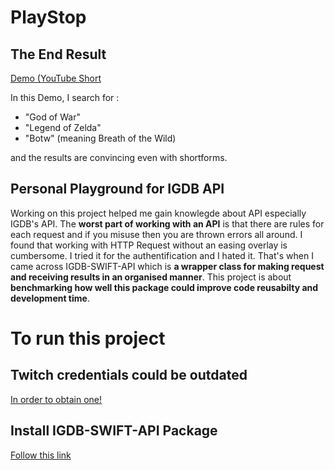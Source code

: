 #  PlayStop
## The End Result
[Demo (YouTube Short](https://youtube.com/shorts/vsDFVuusTj8)

In this Demo, I search for :
- "God of War"
- "Legend of Zelda"
- "Botw" (meaning Breath of the Wild)

and the results are convincing even with shortforms.

## Personal Playground for IGDB API

Working on this project helped me gain knowlegde about API especially IGDB's API. The **worst part of working with an API** is that there are rules for each request and if you misuse then you are thrown errors all around. I found that working with HTTP Request without an easing overlay is cumbersome. I tried it for the authentification and I hated it. That's when I came across IGDB-SWIFT-API which is **a wrapper class for making request and receiving results in an organised manner**.
This project is about **benchmarking how well this package could improve code reusabilty and development time**.

# To run this project
## Twitch credentials could be outdated
[In order to obtain one!](https://api-docs.igdb.com/#about)

## Install IGDB-SWIFT-API Package
[Follow this link](https://github.com/husnjak/IGDB-SWIFT-API)
